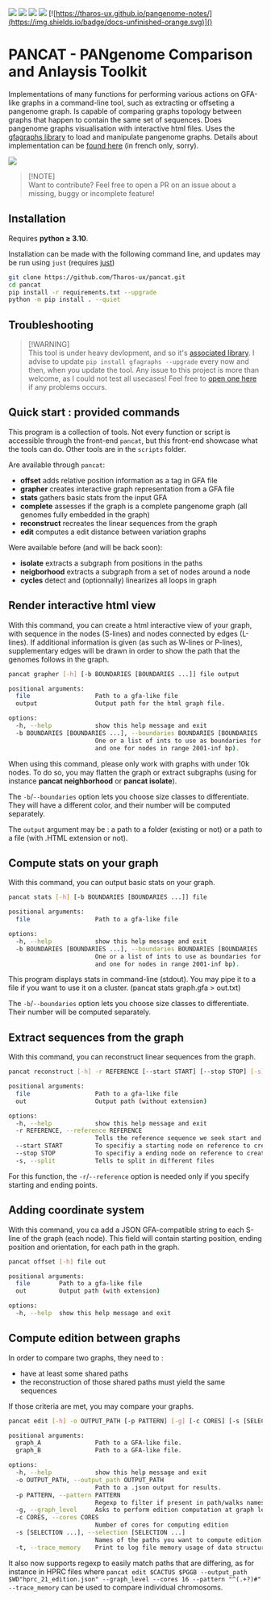 [![](https://img.shields.io/badge/python-3.10-blue.svg)]()
[![](https://img.shields.io/badge/python-3.11-blue.svg)]()
[![](https://img.shields.io/badge/python-3.12-blue.svg)]()
[![](https://img.shields.io/badge/documentation-unfinished-orange.svg)]()
[![https://tharos-ux.github.io/pangenome-notes/](https://img.shields.io/badge/docs-unfinished-orange.svg)]()

# PANCAT - PANgenome Comparison and Anlaysis Toolkit

Implementations of many functions for performing various actions on GFA-like graphs in a command-line tool, such as extracting or offseting a pangenome graph.
Is capable of comparing graphs topology between graphs that happen to contain the same set of sequences. Does pangenome graphs visualisation with interactive html files.
Uses the [gfagraphs library](https://pypi.org/project/gfagraphs/) to load and manipulate pangenome graphs.
Details about implementation can be [found here](https://hal.science/hal-04213245) (in french only, sorry).

![](https://media.discordapp.net/attachments/874430800802754623/1180182798968033280/graph_big.png)

> [!NOTE]\
> Want to contribute? Feel free to open a PR on an issue about a missing, buggy or incomplete feature!

## Installation

Requires **python $\geq$ 3.10**.

Installation can be made with the following command line, and updates may be run using `just` (requires [just](https://github.com/casey/just))

```bash
git clone https://github.com/Tharos-ux/pancat.git
cd pancat
pip install -r requirements.txt --upgrade
python -m pip install . --quiet
```

## Troubleshooting

> [!WARNING]\
> This tool is under heavy devlopment, and so it's [associated library](https://github.com/Tharos-ux/gfagraphs). I advise to update `pip install gfagraphs --upgrade` every now and then, when you update the tool. Any issue to this project is more than welcome, as I could not test all usecases! Feel free to [open one here](https://github.com/Tharos-ux/pancat/issues) if any problems occurs.

## Quick start : provided commands

This program is a collection of tools. Not every function or script is accessible through the front-end `pancat`, but this front-end showcase what the tools can do.
Other tools are in the `scripts` folder. 

Are available through `pancat`:

- **offset** adds relative position information as a tag in GFA file
- **grapher** creates interactive graph representation from a GFA file
- **stats** gathers basic stats from the input GFA 
- **complete** assesses if the graph is a complete pangenome graph (all genomes fully embedded in the graph)
- **reconstruct** recreates the linear sequences from the graph
- **edit** computes a edit distance between variation graphs

Were available before (and will be back soon):
- **isolate** extracts a subgraph from positions in the paths
- **neigborhood** extracts a subgraph from a set of nodes around a node
- **cycles** detect and (optionnally) linearizes all loops in graph

## Render interactive html view

With this command, you can create a html interactive view of your graph, with sequence in the nodes (S-lines) and nodes connected by edges (L-lines). If additional information is given (as such as W-lines or P-lines), supplementary edges will be drawn in order to show the path that the genomes follows in the graph.

```bash
pancat grapher [-h] [-b BOUNDARIES [BOUNDARIES ...]] file output

positional arguments:
  file                  Path to a gfa-like file
  output                Output path for the html graph file.

options:
  -h, --help            show this help message and exit
  -b BOUNDARIES [BOUNDARIES ...], --boundaries BOUNDARIES [BOUNDARIES ...]
                        One or a list of ints to use as boundaries for display (ex : -b 50 2000 will set 3 colors : one for nodes in range 0-50bp, one for nodes in range 51-2000 bp
                        and one for nodes in range 2001-inf bp).
```

When using this command, please only work with graphs with under 10k nodes. To do so, you may flatten the graph or extract subgraphs (using for instance **pancat neighborhood** or **pancat isolate**).

The `-b`/`--boundaries` option lets you choose size classes to differentiate. They will have a different color, and their number will be computed separately.

The `output` argument may be : a path to a folder (existing or not) or a path to a file (with .HTML extension or not).

## Compute stats on your graph

With this command, you can output basic stats on your graph.

```bash
pancat stats [-h] [-b BOUNDARIES [BOUNDARIES ...]] file

positional arguments:
  file                  Path to a gfa-like file

options:
  -h, --help            show this help message and exit
  -b BOUNDARIES [BOUNDARIES ...], --boundaries BOUNDARIES [BOUNDARIES ...]
                        One or a list of ints to use as boundaries for display (ex : -b 50 2000 will set 3 colors : one for nodes in range 0-50bp, one for nodes in range 51-2000 bp
                        and one for nodes in range 2001-inf bp).
```

This program displays stats in command-line (stdout). You may pipe it to a file if you want to use it on a cluster. (pancat stats graph.gfa > out.txt)

The `-b`/`--boundaries` option lets you choose size classes to differentiate. Their number will be computed separately.

## Extract sequences from the graph

With this command, you can reconstruct linear sequences from the graph.

```bash
pancat reconstruct [-h] -r REFERENCE [--start START] [--stop STOP] [-s] file out

positional arguments:
  file                  Path to a gfa-like file
  out                   Output path (without extension)

options:
  -h, --help            show this help message and exit
  -r REFERENCE, --reference REFERENCE
                        Tells the reference sequence we seek start and stop into
  --start START         To specifiy a starting node on reference to create a subgraph
  --stop STOP           To specifiy a ending node on reference to create a subgraph
  -s, --split           Tells to split in different files
```

For this function, the `-r`/`--reference` option is needed only if you specify starting and ending points.

## Adding coordinate system

With this command, you ca add a JSON GFA-compatible string to each S-line of the graph (each node). This field will contain starting position, ending position and orientation, for each path in the graph.

```bash
pancat offset [-h] file out

positional arguments:
  file        Path to a gfa-like file
  out         Output path (with extension)

options:
  -h, --help  show this help message and exit
```

## Compute edition between graphs

In order to compare two graphs, they need to :
+ have at least some shared paths
+ the reconstruction of those shared paths must yield the same sequences

If those criteria are met, you may compare your graphs.

```bash
pancat edit [-h] -o OUTPUT_PATH [-p PATTERN] [-g] [-c CORES] [-s [SELECTION ...]] [-t] graph_A graph_B

positional arguments:
  graph_A               Path to a GFA-like file.
  graph_B               Path to a GFA-like file.

options:
  -h, --help            show this help message and exit
  -o OUTPUT_PATH, --output_path OUTPUT_PATH
                        Path to a .json output for results.
  -p PATTERN, --pattern PATTERN
                        Regexp to filter if present in path/walks names.
  -g, --graph_level     Asks to perform edition computation at graph level.
  -c CORES, --cores CORES
                        Number of cores for computing edition
  -s [SELECTION ...], --selection [SELECTION ...]
                        Names of the paths you want to compute edition on.
  -t, --trace_memory    Print to log file memory usage of data structures.
```

It also now supports regexp to easily match paths that are differing, as for instance in HPRC files where `pancat edit $CACTUS $PGGB --output_path $WD"hprc_21_edition.json" --graph_level --cores 16 --pattern "^(.+?)#" --trace_memory` can be used to compare individual chromosoms.